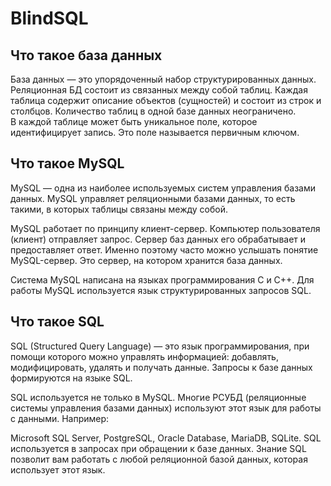 # BlindSQL
## Что такое база данных
База данных — это упорядоченный набор структурированных данных. \
Реляционная БД состоит из связанных между собой таблиц. Каждая таблица содержит описание объектов (сущностей) и состоит из строк и столбцов. Количество таблиц в одной базе данных неограничено. \
В каждой таблице может быть уникальное поле, которое идентифицирует запись. Это поле называется первичным ключом. 
## Что такое MySQL
MySQL — одна из наиболее используемых систем управления базами данных. MySQL управляет реляционными базами данных, то есть такими, в которых таблицы связаны между собой.

MySQL работает по принципу клиент-сервер. Компьютер пользователя (клиент) отправляет запрос. Сервер баз данных его обрабатывает и предоставляет ответ. Именно поэтому часто можно услышать понятие MySQL-сервер. Это сервер, на котором хранится база данных. 

Система MySQL написана на языках программирования C и C++. Для работы MySQL используется язык структурированных запросов SQL.
## Что такое SQL
SQL (Structured Query Language) — это язык программирования, при помощи которого можно управлять информацией: добавлять, модифицировать, удалять и получать данные. Запросы к базе данных формируются на языке SQL.

SQL используется не только в MySQL. Многие РСУБД (реляционные системы управления базами данных) используют этот язык для работы с данными. Например:

Microsoft SQL Server,
PostgreSQL,
Oracle Database,
MariaDB,
SQLite.
SQL используется в запросах при обращении к базе данных. Знание SQL позволит вам работать с любой реляционной базой данных, которая использует этот язык.

